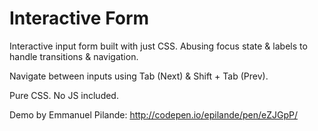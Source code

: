 # Interactive Form

Interactive input form built with just CSS. Abusing focus state & labels to handle transitions & navigation.

Navigate between inputs using Tab (Next) & Shift + Tab (Prev).

Pure CSS. No JS included.

Demo by Emmanuel Pilande: http://codepen.io/epilande/pen/eZJGpP/